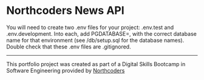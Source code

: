 # Northcoders News API

You will need to create two .env files for your project: .env.test and .env.development. Into each, 
add PGDATABASE=, with the correct database name for that environment 
(see /db/setup.sql for the database names). Double check that these .env files are .gitignored.



--- 

This portfolio project was created as part of a Digital Skills Bootcamp in Software Engineering provided by [Northcoders](https://northcoders.com/)
